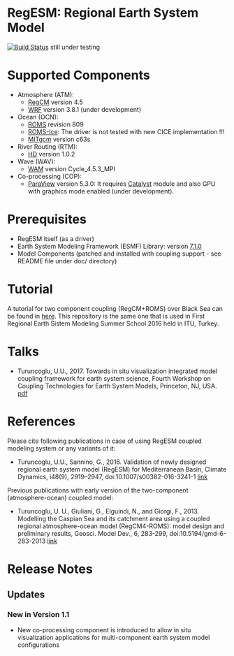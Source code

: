 RegESM: **Reg**ional **E**arth **S**ystem **M**odel
======

[![Build Status](https://travis-ci.org/uturuncoglu/RegESM.svg?branch=master)](https://travis-ci.org/uturuncoglu/RegESM) still under testing

Supported Components
====================

* Atmosphere (ATM):
    * [RegCM](http://gforge.ictp.it/gf/project/regcm/) version 4.5 
    * [WRF](http://www2.mmm.ucar.edu/wrf/users/download/get_source.html) version 3.8.1 (under development)
* Ocean (OCN): 
    * [ROMS](http://www.myroms.org) revision 809
    * [ROMS-Ice](https://github.com/kshedstrom/roms): The driver is not tested with new CICE implementation !!!
    * [MITgcm](http://mitgcm.org/download/) version c63s 
* River Routing (RTM): 
    * [HD](http://www.mpimet.mpg.de/en/science/the-land-in-the-earth-system/terrestrial-hydrology/hd-model.html) version 1.0.2
* Wave (WAV):
    * [WAM](http://journals.ametsoc.org/doi/pdf/10.1175/1520-0485(1988)018%3C1775:TWMTGO%3E2.0.CO%3B2) version Cycle_4.5.3\_MPI
* Co-processing (COP):
    * [ParaView](http://www.paraview.org) version 5.3.0: It requires [Catalyst](http://www.paraview.org/in-situ/) module and also GPU with graphics mode enabled (under development).

Prerequisites
=============

* RegESM itself (as a driver)
* Earth System Modeling Framework (ESMF) Library: version [7.1.0](http://www.earthsystemmodeling.org/download/data/releases.shtml#v7_1_0)
* Model Components (patched and installed with coupling support - see README file under doc/ directory)

Tutorial
========

A tutorial for two component coupling (RegCM+ROMS) over Black Sea can be found in [here](https://github.com/uturuncoglu/summer_school-resm_2016). This repository is the same one that is used in First Regional Earth Sistem Modeling Summer School 2016 held in ITU, Turkey.

Talks
=====

* Turuncoglu, U.U., 2017. Towards in situ visualization integrated model coupling framework for earth system science, Fourth Workshop on Coupling Technologies for Earth System Models, Princeton, NJ, USA. [pdf](https://www.earthsystemcog.org/projects/cw2017/program)

References
=============

Please cite following publications in case of using RegESM coupled modeling system or any variants of it: 

* Turuncoglu, U.U., Sannino, G., 2016. Validation of newly designed regional earth system model (RegESM) for Mediterranean Basin, Climate Dynamics, i48(9), 2919–2947, doi:10.1007/s00382-016-3241-1 [link](http://link.springer.com/article/10.1007/s00382-016-3241-1)

Previous publications with early version of the two-component (atmosphere-ocean) coupled model:

* Turuncoglu, U. U., Giuliani, G., Elguindi, N., and Giorgi, F., 2013. Modelling the Caspian Sea and its catchment area using a coupled regional atmosphere-ocean model (RegCM4-ROMS): model design and preliminary results, Geosci. Model Dev., 6, 283-299, doi:10.5194/gmd-6-283-2013 [link](http://www.geosci-model-dev.net/6/283/2013/)

Release Notes
=============
## Updates
### New in Version 1.1
* New co-processing component is introduced to allow in situ visualization applications for multi-component earth system model configurations
